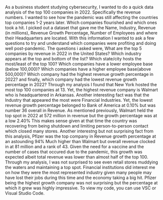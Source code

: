 As a business student studying cybersecurity, I wanted to do a quick data analysis of the top 100 companies in 2022. Specifically the revenue numbers.
I wanted to see how the pandemic was still affecting the countries top companies 1-2 years later. Which companies flourished and which ones took a hit. 
I picked out a dataset that gave me the Name, Industry, Revenue (in millions), Revenue Growth Percentage, Number of Employees and where their Headquarters are located.
With this information I wanted to ask a few questions to try and understand which companies were profiting and doing well post-pandemic. 
The questions i asked were, What are the top 5 companies by revenue in 2022 in the United States?
Which industry appears at the top and bottom of the list?
Which state/city hosts the most/least of the top 100?
Which companies have a lower employee base (below 100,000)?
Which companies have a higher employee base(above 500,000)?
Which company had the highest revenue growth percentage in 2022?
and finally, which company had the lowest revenue growth percentage in 2022?
Through my analysis I found that New York hosted the most top 100 companies at 13.
Yet, the highest revenue company is Walmart who is headquartered in Arkansas.
Another interesting fact was that the Industry that appeared the most were Financial Industries.
Yet, the lowest revenue growth percentage belonged to Bank of America at 0.10% but was number 36 overall in Revenue.
As mentioned previously, Walmart held the top spot in 2022 at 572 million in revenue but the growth percentage was at a low 2.40%
This makes sense given at that time the country was recovering from being shutdown and limiting person-to-person contact which closed many stores.
Another interestng but not surprising fact from this analysis, Pfizer was the top company in Revenue growth percentage at an astounding 94%
Much higher than Walmart but overall revenue clocked in at 81 million and a rank of 43.
Given the need for a vaccine and the number of cases that occured due to the pandemic, this growth was expected albeit total revenue was lower than almost half of the top 100.
Through my analysis, I was not surprised to see even retail stores muddying the waters and maintaining a top spot.
Financial institutions did interest me on how they were the most represented industry given many people may have lost their jobs during this time and the economy taking a big hit.
Pfizer being the highest growth company was not surprising but the percentage at which it grew was highly impressive.
To view my code, you can use VSC or Visual Studio Code.
